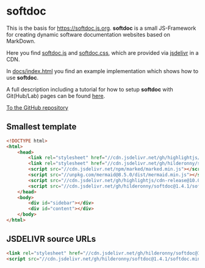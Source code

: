 # softdoc

This is the basis for https://softdoc.js.org. **softdoc** is a small JS-Framework for creating dynamic software documentation websites based on MarkDown.

Here you find [softdoc.js](softdoc.js) and [softdoc.css](softdoc.css), which are provided via [jsdelivr](https://www.jsdelivr.com/?docs=gh) in a CDN.

In [docs/index.html](docs/index.html) you find an example implementation which shows how to use **softdoc**.

A full description including a tutorial for how to setup **softdoc** with Git(Hub/Lab) pages can be found [here](https://softdoc.js.org).

[To the GitHub repository](https://github.com/hilderonny/softdoc)

## Smallest template

```html
<!DOCTYPE html>
<html>
    <head>
        <link rel="stylesheet" href="//cdn.jsdelivr.net/gh/highlightjs/cdn-release@10.0.0/build/styles/solarized-light.min.css">
        <link rel="stylesheet" href="//cdn.jsdelivr.net/gh/hilderonny/softdoc@1.4.1/softdoc.css">
        <script src="//cdn.jsdelivr.net/npm/marked/marked.min.js"></script>
        <script src="//unpkg.com/mermaid@8.5.0/dist/mermaid.min.js"></script>
        <script src="//cdn.jsdelivr.net/gh/highlightjs/cdn-release@10.0.0/build/highlight.min.js"></script>
        <script src="//cdn.jsdelivr.net/gh/hilderonny/softdoc@1.4.1/softdoc.min.js"></script>
    </head>
    <body>
        <div id="sidebar"></div>
        <div id="content"></div>
    </body>
</html>
```

## JSDELIVR source URLs

```html
<link rel="stylesheet" href="//cdn.jsdelivr.net/gh/hilderonny/softdoc@1.4.1/softdoc.css">
<script src="//cdn.jsdelivr.net/gh/hilderonny/softdoc@1.4.1/softdoc.min.js"></script>
```